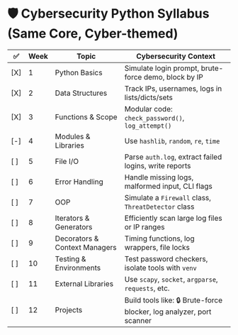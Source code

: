 # 🛡️ Cybersecurity Python Syllabus (Same Core, Cyber-themed)

| ✅ | **Week** | **Topic**                      | **Cybersecurity Context**                                             |
|----|----------|-------------------------------|----------------------------------------------------------------------|
| [X] | 1        | Python Basics                 | Simulate login prompt, brute-force demo, block by IP                |
| [X] | 2        | Data Structures               | Track IPs, usernames, logs in lists/dicts/sets                      |
| [X] | 3        | Functions & Scope             | Modular code: `check_password()`, `log_attempt()`                   |
| [-] | 4        | Modules & Libraries           | Use `hashlib`, `random`, `re`, `time`                               |
| [ ] | 5        | File I/O                      | Parse `auth.log`, extract failed logins, write reports              |
| [ ] | 6        | Error Handling                | Handle missing logs, malformed input, CLI flags                     |
| [ ] | 7        | OOP                           | Simulate a `Firewall` class, `ThreatDetector` class                 |
| [ ] | 8        | Iterators & Generators        | Efficiently scan large log files or IP ranges                       |
| [ ] | 9        | Decorators & Context Managers | Timing functions, log wrappers, file locks                          |
| [ ] | 10       | Testing & Environments        | Test password checkers, isolate tools with `venv`                   |
| [ ] | 11       | External Libraries            | Use `scapy`, `socket`, `argparse`, `requests`, etc.                 |
| [ ] | 12       | Projects                      | Build tools like: 🔒 Brute-force blocker, log analyzer, port scanner |
